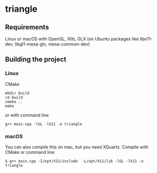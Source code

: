 # triangle
##  Requirements
Linux or macOS with OpenGL, Xlib, GLX
(on Ubuntu packages like libx11-dev, libgl1-mesa-glx, mesa-common-dev)

## Building the project
### Linux
CMake
```
mkdir build
cd build
cmake ..
make
```

or with command line
```
g++ main.cpp -lGL -lX11 -o triangle
```

### macOS
You can also compile this on mac, but you need XQuartz.
Compile with CMake or command line
```
$ g++ main.cpp -I/opt/X11/include  -L/opt/X11/lib -lGL -lX11 -o triangle
```
